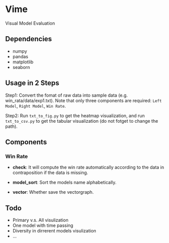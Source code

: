 # Vime
Visual Model Evaluation

## Dependencies
- numpy
- pandas
- matplotlib
- seaborn

## Usage in 2 Steps
Step1: Convert the fomat of raw data into sample data (e.g. win_rata/data/exp1.txt). Note that only three components are required: `Left Model`, `Right Model`, `Win Rate`.

Step2: Run `txt_to_fig.py` to get the heatmap visualization, and run `txt_to_csv.py` to get the tabular visualization (do not fotget to change the path).

## Components
### Win Rate
- **check**: It will compute the win rate automatically according to the data in contraposition if the data is missing.

- **model_sort**: Sort the models name alphabetically.

- **vector**: Whether save the vectorgraph.

## Todo
- Primary v.s. All visulization
- One model with time passing
- Diversity in dirrerent models visulization
- ...
